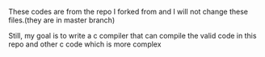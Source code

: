 These codes are from the repo I forked from and I will not change these files.(they are in master branch)

Still, my goal is to write a c compiler that can compile the valid code in this repo and other c code which is more complex
